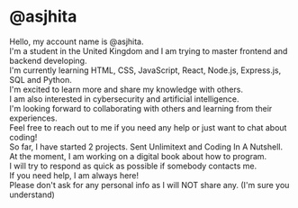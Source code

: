 # @asjhita
Hello, my account name is @asjhita. <br>
I'm a student in the United Kingdom and I am trying to master frontend and backend developing.<br>
I'm currently learning HTML, CSS, JavaScript, React, Node.js, Express.js, SQL and Python.<br>
I'm excited to learn more and share my knowledge with others.<br>
I am also interested in cybersecurity and artificial intelligence.<br>
I'm looking forward to collaborating with others and learning from their experiences.<br>
Feel free to reach out to me if you need any help or just want to chat about coding!<br>
So far, I have started 2 projects. Sent Unlimitext and Coding In A Nutshell.<br>
At the moment, I am working on a digital book about how to program.<br>
I will try to respond as quick as possible if somebody contacts me.<br>
If you need help, I am always here!<br>
Please don't ask for any personal info as I will NOT share any. (I'm sure you understand)
